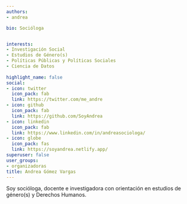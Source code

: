 ```yaml
---
authors:
- andrea

bio: Socióloga 


interests:
- Investigación Social
- Estudios de Género(s)
- Políticas Públicas y Políticas Sociales
- Ciencia de Datos
  
highlight_name: false
social:
- icon: twitter
  icon_pack: fab
  link: https://twitter.com/me_andre
- icon: github
  icon_pack: fab
  link: https://github.com/SoyAndrea
- icon: linkedin
  icon_pack: fab
  link: https://www.linkedin.com/in/andreasociologa/
- icon: globe
  icon_pack: fas
  link: https://soyandrea.netlify.app/
superuser: false
user_groups: 
- organizadoras
title: Andrea Gómez Vargas
---
```



Soy socióloga, docente e investigadora con orientación en estudios de género(s) y Derechos Humanos.
